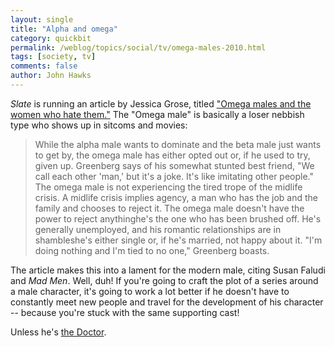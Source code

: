 ```yaml
---
layout: single 
title: "Alpha and omega" 
category: quickbit
permalink: /weblog/topics/social/tv/omega-males-2010.html
tags: [society, tv] 
comments: false 
author: John Hawks 
---
```


<i>Slate</i> is running an article by Jessica Grose, titled <a href="http://www.slate.com/id/2248156/pagenum/all/#p2">"Omega males and the women who hate them."</a> The "Omega male" is basically a loser nebbish type who shows up in sitcoms and movies: 

<blockquote>While the alpha male wants to dominate and the beta male just wants to get by, the omega male has either opted out or, if he used to try, given up. Greenberg says of his somewhat stunted best friend, "We call each other 'man,' but it's a joke. It's like imitating other people." The omega male is not experiencing the tired trope of the midlife crisis. A midlife crisis implies agency, a man who has the job and the family and chooses to reject it. The omega male doesn't have the power to reject anythinghe's the one who has been brushed off. He's generally unemployed, and his romantic relationships are in shambleshe's either single or, if he's married, not happy about it. "I'm doing nothing and I'm tied to no one," Greenberg boasts.</blockquote>

The article makes this into a lament for the modern male, citing Susan Faludi and <i>Mad Men</i>. Well, duh! If you're going to craft the plot of a series around a male character, it's going to work a lot better if he doesn't have to constantly meet new people and travel for the development of his character -- because you're stuck with the same supporting cast!

Unless he's <a href="http://www.bbc.co.uk/doctorwho/">the Doctor</a>. 


